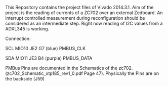 This Repository contains the project files of Vivado 2014.3.1. Aim of the project is the reading of currents of a ZC702 over an external Zedboard. An interrupt controlled measurement during reconfiguration should be considered as an intermediate step. Right now reading of I2C values from a ADXL345 is working.

Connection:

SCL MIO10 JE2 G7 (blue) PMBUS_CLK

SDA MIO11 JE3 B4 (purple) PMBUS_DATA

PMBus Pins are documented in the Schematics of the zc702. (zc702_Schematic_xtp185_rev1_0.pdf Page 47). Physically the Pins are on the backside (J59)

